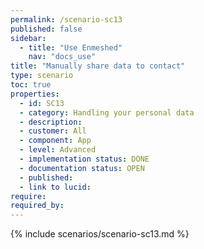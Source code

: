 ```yaml
---
permalink: /scenario-sc13
published: false
sidebar:
  - title: "Use Enmeshed"
    nav: "docs_use"
title: "Manually share data to contact"
type: scenario
toc: true
properties:
  - id: SC13
  - category: Handling your personal data
  - description:
  - customer: All
  - component: App
  - level: Advanced
  - implementation status: DONE
  - documentation status: OPEN
  - published:
  - link to lucid:
require:
required_by:
---
```


{% include scenarios/scenario-sc13.md %}
